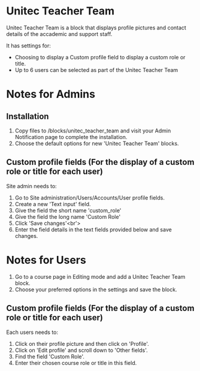 # Unitec Teacher Team

Unitec Teacher Team is a block that displays profile pictures and contact details of the accademic and support staff.

It has settings for:

* Choosing to display a Custom profile field to display a custom role or title.
* Up to 6 users can be selected as part of the Unitec Teacher Team

# Notes for Admins

## Installation

1. Copy files to /blocks/unitec_teacher_team and visit your Admin Notification page to complete the installation.
2. Choose the default options for new 'Unitec Teacher Team' blocks.

## Custom profile fields (For the display of a custom role or title for each user)

Site admin needs to:
1. Go to Site administration/Users/Accounts/User profile fields.
2. Create a new 'Text input' field.
3. Give the field the short name 'custom_role'
4. Give the field the long name 'Custom Role'
5. Click 'Save changes'<br'>
6. Enter the field details in the text fields provided below and save changes.

# Notes for Users

1. Go to a course page in Editing mode and add a Unitec Teacher Team block.
2. Choose your preferred options in the settings and save the block.

## Custom profile fields (For the display of a custom role or title for each user)

Each users needs to:
1. Click on their profile picture and then click on 'Profile'.
2. Click on 'Edit profile' and scroll down to 'Other fields'.
3. Find the field 'Custom Role'.
4. Enter their chosen course role or title in this field.